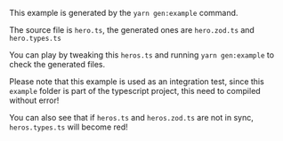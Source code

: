This example is generated by the `yarn gen:example` command.

The source file is `hero.ts`, the generated ones are `hero.zod.ts` and `hero.types.ts`

You can play by tweaking this `heros.ts` and running `yarn gen:example` to check the generated files.

Please note that this example is used as an integration test, since this `example` folder is part of the typescript project, this need to compiled without error!

You can also see that if `heros.ts` and `heros.zod.ts` are not in sync, `heros.types.ts` will become red!
